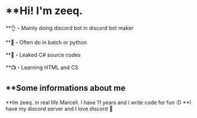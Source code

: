# **Hi! I'm zeeq. 

**👌・Mainly doing discord bot in discord bot maker

**💖・Often do in batch or python

**🌊・Leaked C# source codes

**📺・Learning HTML and CS

## **Some informations about me

**Im zeeq. in real life Marceli. I have 11 years and i write code for fun :D
**I have my discord server and I love discord 💖
